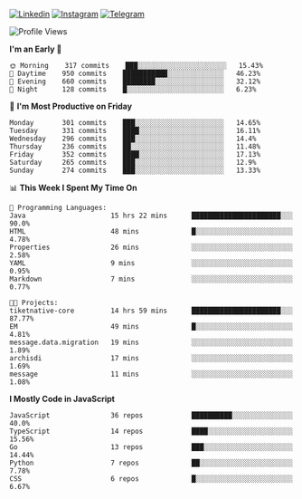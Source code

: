 [![Linkedin](https://img.shields.io/badge/-Archie-blue?style=flat-square&labelColor=gray&logo=Linkedin&logoColor=white&link=https://www.linkedin.com/in/archisdi)](https://www.linkedin.com/in/archisdi)
[![Instagram](https://img.shields.io/badge/-@archisdi-orange?style=flat-square&labelColor=gray&logo=Instagram&logoColor=white&link=https://www.instagram.com/archisdi)](https://www.instagram.com/archisdi)
[![Telegram](https://img.shields.io/badge/-aai-informational?style=flat-square&labelColor=gray&logo=telegram&logoColor=white&link=https://t.me/archisdi)](https://t.me/archisdi)

<!--START_SECTION:waka-->
![Profile Views](http://img.shields.io/badge/Profile%20Views-71-blue)

**I'm an Early 🐤** 

```text
🌞 Morning    317 commits    ███░░░░░░░░░░░░░░░░░░░░░░   15.43% 
🌆 Daytime    950 commits    ███████████░░░░░░░░░░░░░░   46.23% 
🌃 Evening    660 commits    ████████░░░░░░░░░░░░░░░░░   32.12% 
🌙 Night      128 commits    █░░░░░░░░░░░░░░░░░░░░░░░░   6.23%

```
📅 **I'm Most Productive on Friday** 

```text
Monday       301 commits    ███░░░░░░░░░░░░░░░░░░░░░░   14.65% 
Tuesday      331 commits    ████░░░░░░░░░░░░░░░░░░░░░   16.11% 
Wednesday    296 commits    ███░░░░░░░░░░░░░░░░░░░░░░   14.4% 
Thursday     236 commits    ██░░░░░░░░░░░░░░░░░░░░░░░   11.48% 
Friday       352 commits    ████░░░░░░░░░░░░░░░░░░░░░   17.13% 
Saturday     265 commits    ███░░░░░░░░░░░░░░░░░░░░░░   12.9% 
Sunday       274 commits    ███░░░░░░░░░░░░░░░░░░░░░░   13.33%

```


📊 **This Week I Spent My Time On** 

```text
💬 Programming Languages: 
Java                     15 hrs 22 mins      ██████████████████████░░░   90.0% 
HTML                     48 mins             █░░░░░░░░░░░░░░░░░░░░░░░░   4.78% 
Properties               26 mins             ░░░░░░░░░░░░░░░░░░░░░░░░░   2.58% 
YAML                     9 mins              ░░░░░░░░░░░░░░░░░░░░░░░░░   0.95% 
Markdown                 7 mins              ░░░░░░░░░░░░░░░░░░░░░░░░░   0.77%

🐱‍💻 Projects: 
tiketnative-core         14 hrs 59 mins      ██████████████████████░░░   87.77% 
EM                       49 mins             █░░░░░░░░░░░░░░░░░░░░░░░░   4.81% 
message.data.migration   19 mins             ░░░░░░░░░░░░░░░░░░░░░░░░░   1.89% 
archisdi                 17 mins             ░░░░░░░░░░░░░░░░░░░░░░░░░   1.69% 
message                  11 mins             ░░░░░░░░░░░░░░░░░░░░░░░░░   1.08%

```

**I Mostly Code in JavaScript** 

```text
JavaScript               36 repos            ██████████░░░░░░░░░░░░░░░   40.0% 
TypeScript               14 repos            ████░░░░░░░░░░░░░░░░░░░░░   15.56% 
Go                       13 repos            ███░░░░░░░░░░░░░░░░░░░░░░   14.44% 
Python                   7 repos             ██░░░░░░░░░░░░░░░░░░░░░░░   7.78% 
CSS                      6 repos             █░░░░░░░░░░░░░░░░░░░░░░░░   6.67%

```



<!--END_SECTION:waka-->